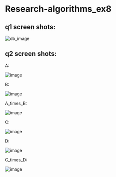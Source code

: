 # Research-algorithms_ex8

## q1 screen shots:

![db_image](https://user-images.githubusercontent.com/20986238/170118053-46f47f0a-30c7-4c3c-a863-39b564c7c0d8.jpeg)


## q2 screen shots:
A:

![image](https://user-images.githubusercontent.com/20986238/169877912-fa05da90-17aa-423e-bde8-ceb7eed3827f.png)


B:

![image](https://user-images.githubusercontent.com/20986238/169877964-483fb9b5-1e75-4a99-bac9-168fd98175ed.png)


A_times_B:

![image](https://user-images.githubusercontent.com/20986238/169878018-3b83adb1-7a66-4743-9ab1-fc352add2de4.png)


C:

![image](https://user-images.githubusercontent.com/20986238/169877986-65448da7-2d62-4d32-8b11-63eae6c08499.png)


D:

![image](https://user-images.githubusercontent.com/20986238/169878001-3a27cf0b-dfc1-4569-a58e-39040ffd7639.png)


C_times_D:


![image](https://user-images.githubusercontent.com/20986238/169878052-eeff2ddf-a788-45a4-99cb-5fefa7a43bb5.png)




